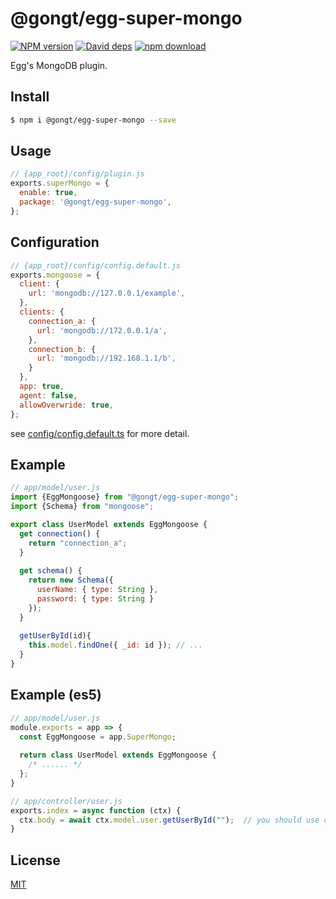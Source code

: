 # @gongt/egg-super-mongo
[![NPM version][npm-image]][npm-url]
[![David deps][david-image]][david-url]
[![npm download][download-image]][download-url]

[npm-image]: https://img.shields.io/npm/v/@gongt/egg-super-mongo.svg?style=flat-square
[npm-url]: https://npmjs.org/package/@gongt/egg-super-mongo
[david-image]: https://img.shields.io/david/eggjs/@gongt/egg-super-mongo.svg?style=flat-square
[david-url]: https://david-dm.org/eggjs/@gongt/egg-super-mongo
[download-image]: https://img.shields.io/npm/dm/@gongt/egg-super-mongo.svg?style=flat-square
[download-url]: https://npmjs.org/package/@gongt/egg-super-mongo

Egg's MongoDB plugin.

## Install

```bash
$ npm i @gongt/egg-super-mongo --save
```

## Usage

```js
// {app_root}/config/plugin.js
exports.superMongo = {
  enable: true,
  package: '@gongt/egg-super-mongo',
};
```

## Configuration
```js
// {app_root}/config/config.default.js
exports.mongoose = {
  client: {
    url: 'mongodb://127.0.0.1/example',
  },
  clients: {
    connection_a: {
      url: 'mongodb://172.0.0.1/a',
    },
    connection_b: {
      url: 'mongodb://192.168.1.1/b',
    }
  },
  app: true,
  agent: false,
  allowOverwride: true,
};
```

see [config/config.default.ts](config/config.default.ts) for more detail.

## Example
```js
// app/model/user.js
import {EggMongoose} from "@gongt/egg-super-mongo";
import {Schema} from "mongoose";

export class UserModel extends EggMongoose {
  get connection() { 
    return "connection_a";
  }
  
  get schema() {
    return new Schema({
      userName: { type: String },
      password: { type: String }
    });
  }
  
  getUserById(id){
    this.model.findOne({ _id: id }); // ...
  }
}
```


## Example (es5)
```js
// app/model/user.js
module.exports = app => {
  const EggMongoose = app.SuperMongo;
  
  return class UserModel extends EggMongoose {
    /* ...... */
  };
}

// app/controller/user.js
exports.index = async function (ctx) {
  ctx.body = await ctx.model.user.getUserById("");  // you should use camel case to access mongoose model
}
```

## License

[MIT](LICENSE)
